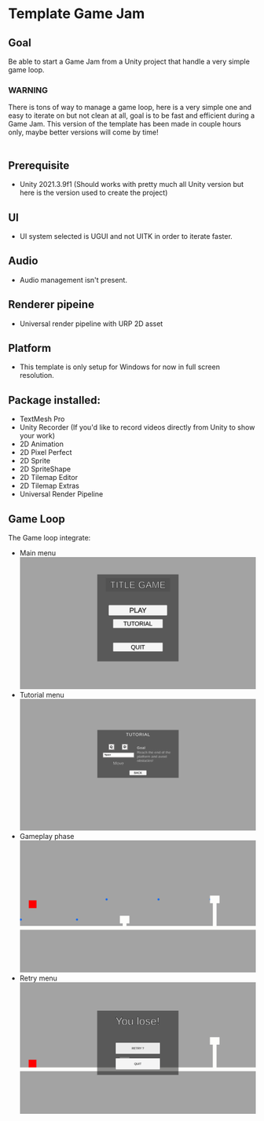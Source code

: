 # Template Game Jam

## Goal
Be able to start a Game Jam from a Unity project that handle a very simple game loop.

### WARNING
There is tons of way to manage a game loop, here is a very simple one and easy to iterate on but not clean at all, goal is to be fast and efficient during a Game Jam.
This version of the template has been made in couple hours only, maybe better versions will come by time!
<br /><br />


## Prerequisite
- Unity 2021.3.9f1 (Should works with pretty much all Unity version but here is the version used to create the project)

## UI
- UI system selected is UGUI and not UITK in order to iterate faster.

## Audio
- Audio management isn't present.

## Renderer pipeine
- Universal render pipeline with URP 2D asset

## Platform
- This template is only setup for Windows for now in full screen resolution.

## Package installed:
- TextMesh Pro
- Unity Recorder (If you'd like to record videos directly from Unity to show your work)
- 2D Animation
- 2D Pixel Perfect
- 2D Sprite
- 2D SpriteShape
- 2D Tilemap Editor
- 2D Tilemap Extras
- Universal Render Pipeline

## Game Loop
The Game loop integrate:
- Main menu
![Alt text](Resources/MainMenu.PNG)
- Tutorial menu
![Alt text](Resources/TutorialMenu.PNG)
- Gameplay phase
![Alt text](Resources/InGame.PNG)
- Retry menu
![Alt text](Resources/RetryMenu.PNG)

